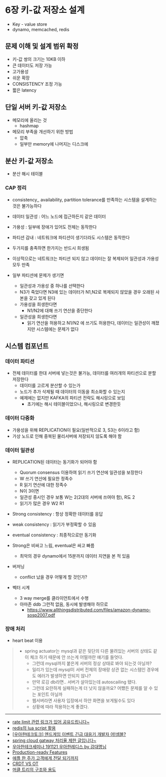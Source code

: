 # 6장 키-값 저장소 설계
* Key - value store
* dynamo, memcached, redis

## 문제 이해 및 설계 범위 확정
* 키-값 쌍의 크기는 10KB 이하
* 큰 데이터도 저장 가능
* 고가용성
* 쉬운 확장
* CONSISTENCY 조정 가능
* 짧은 latency

## 단일 서버 키-값 저장소
* 메모리에 올리는 것
  * hashmap
* 메모리 부족을 개선하기 위한 방법
  * 압축
  * 일부만 memory에 나머지는 디스크에

## 분산 키-값 저장소
* 분산 해시 테이블
### CAP 정리
* consistency,, availability, partition tolerance를 만족하는 시스템을 설계하는 것은 불가능하다
* 데이터 일관성 : 어느 노드에 접근하든지 같은 데이터
* 가용성 : 일부에 장애가 있어도 전체는 동작한다
* 파티션 감내 : 네트워크에 파티션이 생기더라도 시스템은 동작한다
* 두가지를 충족하면 한가지는 반드시 희생됨

* 이상적으로는 네트워크는 파티션 되지 않고 데이터는 잘 복제되어 일관성과 가용성 모두 만족
* 일부 파티션에 문제가 생기면
  * 일관성과 가용성 중 하나를 선택한다
  * N3가 죽었다면 N3에 있는 데이터가 N1,N2로 복제되지 않았을 경우 오래된 사본을 갖고 있게 된다
  * 가용성을 희생한다면
    * N1/N2에 대해 쓰기 연산을 중단한다
  * 일관성을 희생한다면
    * 읽기 연산을 허용하고 N1/N2 에 쓰기도 허용한다, 데이터는 일관성이 깨졌지만 시스템에는 문제가 없다

## 시스템 컴포넌트
### 데이터 파티션
* 전체 데이터를 한대 서버에 넣는것은 불가능, 데이터를 여러개의 파티션으로 분할 저장한다
  * 데이터를 고르게 분산할 수 있는가
  * 노드가 추가 삭제될 때 데이터의 이동을 최소화할 수 있는지
  * 예제에는 없지만 KAFKA의 파티션 전략도 해시링으로 보임
    * 초기에는 해시 테이블이었으나, 해시링으로 변경한듯
### 데이터 다중화
* 가용성을 위해 REPLICATION이 필요(일반적으로 3, S3는 6이라고 함)
* 가상 노드로 인해 중복된 물리서버에 저장되지 않도록 해야 함

### 데이터 일관성
* REPLICATION된 데이터는 동기화가 되어야 함
  * Quorum consensus 이용하여 읽기 쓰기 연산에 일관성을 보장한다
  * W 쓰기 연산에 필요한 정족수
  * R 읽기 연산에 대한 정족수
  * N이 3이면 
  * 일관성 중시인 경우 보통 W는 2(2대의 서버에 쓰여야 함), R도 2
  * 읽기가 많은 경우 W2 R1
* Strong consistency : 항상 정확한 데이터를 응답
* weak consistency : 읽기가 부정확할 수 있음
* eventual consistency : 최종적으로만 동기화

* Strong은 비싸고 느림, eventual은 싸고 빠름
  * 최악의 경우 dynamo에서 15분까지 데이터 지연을 본 적 있음
* 버저닝
  * conflict 났을 경우 어떻게 할 것인가?
* 벡터 시계
  * 3 way merge를 클라이언트에서 수행 
  * 아마존 ddb 그런적 없음, 동시에 발생해야 하므로
    * https://www.allthingsdistributed.com/files/amazon-dynamo-sosp2007.pdf

### 장애 처리
* heart beat 이용
> * spring actuator는 mysql과 같은 뒷단의 다른 물려있는 서버의 상태도 같이 체크 하기 때문에 안 쓰는게 어떨까란 얘기를 들엇다.
>   * 그런데 mysql까지 붙은게 서버의 정상 상태로 봐야 되는것 아닐까?
>   * 일리가 있는데 mysql이 서버 전체의 장애랑 상관 없는 시스템인 경우에도 에러가 발생하면 안되지 않나?
>   * 만약 로깅 db라면.. 서버가 살아있는데 autoscailing 됐다.
>   * 그런데 요란하게 실패하는게 더 낫지 않을까요? 어쨌든 문제를 알 수 있는 포인트 아닐까
>   * 웹서버라면 사용자 입장에서 하얀 화면을 보게될수도 있다
>   * 상황에 따라 적용하는게 좋겠다.

---
* [rate limit 관련 링크가 있어 공유드립니다~](https://www.mimul.com/blog/about-rate-limit-algorithm/)
* [redis의 lua script 활용](https://dev.gmarket.com/69)
* [[우아한테크토크] 엔드게임 이벤트 긴급 대응기 개발자 어!셈블?](https://youtu.be/uWcn7omddxs)
* [spring cloud gatway 처리율 제한 글입니다~](https://spring.io/blog/2021/04/05/api-rate-limiting-with-spring-cloud-gateway)
* [우아한테크세미나 191121 우아한레디스 by 강대명님](https://youtu.be/mPB2CZiAkKM)
* [Production-ready Features](https://docs.spring.io/spring-boot/docs/current/reference/html/actuator.html#actuator.endpoints.health.auto-configured-health-indicators)
* [애플 한 주가 고객에게 전달 되기까지]( https://toss.im/slash-22/sessions/2-7)
* [CRDT VS OT](https://channel.io/ko/blog/crdt_vs_ot)
* [머클 트리의 구조와 용도](https://www.lesstif.com/security/merkle-tree-125305097.html)
